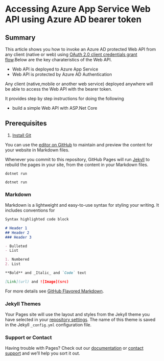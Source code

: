 # Accessing Azure App Service Web API  using Azure AD bearer token

## Summary
This article shows you how to invoke an Azure AD protected Web API from any client (native or web) using [OAuth 2.0 client credentials grant flow](https://docs.microsoft.com/en-us/azure/active-directory/develop/v1-oauth2-client-creds-grant-flow).Below are the key charateristics of the Web API. 

- Web API is deployed to Azure App Service
- Web API is protected by Azure AD Authentication

Any client (native,mobile or another web service) deployed anywhere will be able to access the Web API with the bearer token.

It provides step by step instructions for doing the following

- build a simple Web API with ASP.Net Core


## Prerequisites
1. [Install Git](https://git-scm.com/)


You can use the [editor on GitHub](https://github.com/aj2075/Azure-WebAPI-AAD-Authentication/edit/master/README.md) to maintain and preview the content for your website in Markdown files.

Whenever you commit to this repository, GitHub Pages will run [Jekyll](https://jekyllrb.com/) to rebuild the pages in your site, from the content in your Markdown files.

    dotnet run
```
dotnet run

```

### Markdown

Markdown is a lightweight and easy-to-use syntax for styling your writing. It includes conventions for

```markdown
Syntax highlighted code block

# Header 1
## Header 2
### Header 3

- Bulleted
- List

1. Numbered
2. List

**Bold** and _Italic_ and `Code` text

[Link](url) and ![Image](src)
```

For more details see [GitHub Flavored Markdown](https://guides.github.com/features/mastering-markdown/).

### Jekyll Themes

Your Pages site will use the layout and styles from the Jekyll theme you have selected in your [repository settings](https://github.com/aj2075/Azure-WebAPI-AAD-Authentication/settings). The name of this theme is saved in the Jekyll `_config.yml` configuration file.

### Support or Contact

Having trouble with Pages? Check out our [documentation](https://help.github.com/categories/github-pages-basics/) or [contact support](https://github.com/contact) and we’ll help you sort it out.
